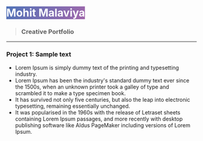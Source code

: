 # <sapn style="color:white;background-image:linear-gradient(120deg,#5073B8,#A067AB)"> Mohit Malaviya 
> ### Creative Portfolio
***
### Project 1: Sample text

- Lorem Ipsum is simply dummy text of the printing and typesetting industry.
- Lorem Ipsum has been the industry's standard dummy text ever since the 1500s, when an unknown printer took a galley of type and scrambled it to make a type specimen book.
- It has survived not only five centuries, but also the leap into electronic typesetting, remaining essentially unchanged. 
- It was popularised in the 1960s with the release of Letraset sheets containing Lorem Ipsum passages, and more recently with desktop publishing software like Aldus PageMaker including versions of Lorem Ipsum.
</span>
